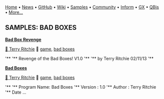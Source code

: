 [Home](https://qb64.com) • [News](../news.md) • [GitHub](https://github.com/QB64Official/qb64) • [Wiki](https://github.com/QB64Official/qb64/wiki) • [Samples](../samples.md) • [Community](../community.md) • [Inform](../inform.md) • [GX](../gx.md) • [QBjs](../qbjs.md) • [More...](../more.md)

## SAMPLES: BAD BOXES

**[Bad Box Revenge](bad-box-revenge/index.md)**

[🐝 Terry Ritchie](terry-ritchie.md) 🔗 [game](game.md), [bad boxes](bad-boxes.md)

'** '** Revenge of the Bad Boxes! V1.0 '** '** by Terry Ritchie 02/11/13 '**

**[Bad Boxes](bad-boxes/index.md)**

[🐝 Terry Ritchie](terry-ritchie.md) 🔗 [game](game.md), [bad boxes](bad-boxes.md)

'** '** Program Name: Bad Boxes '** Version     : 1.0 '** Author      : Terry Ritchie '** Date   ...
